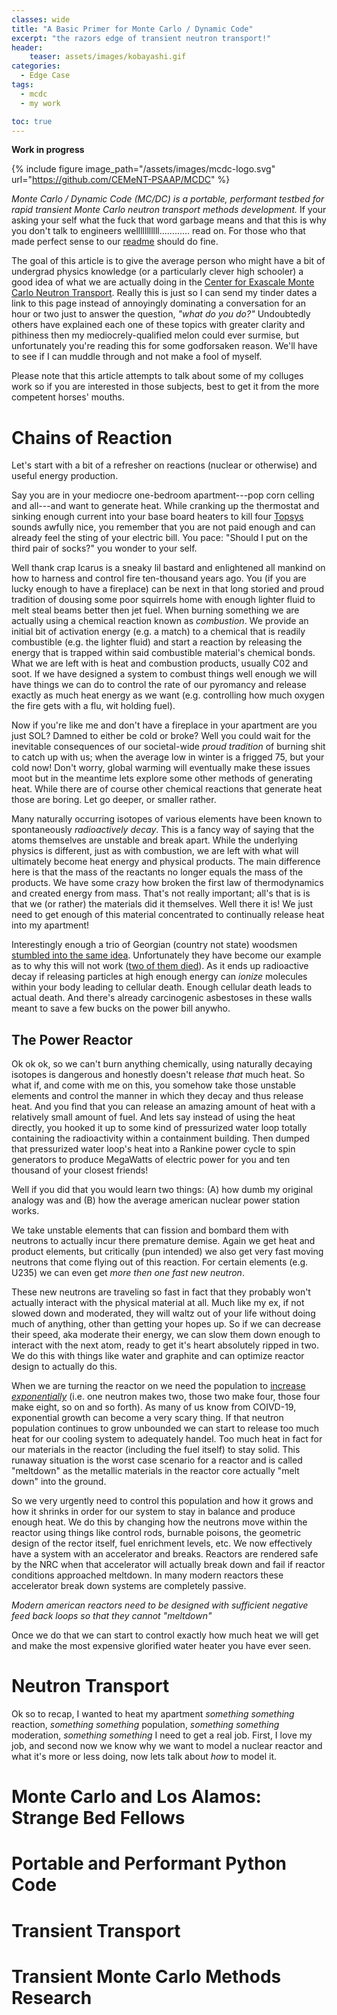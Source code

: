 ```yaml
---
classes: wide
title: "A Basic Primer for Monte Carlo / Dynamic Code"
excerpt: "the razors edge of transient neutron transport!"
header:
    teaser: assets/images/kobayashi.gif
categories:
  - Edge Case
tags:
  - mcdc
  - my work

toc: true
---
```


**Work in progress**

{% include figure image_path="/assets/images/mcdc-logo.svg" url="https://github.com/CEMeNT-PSAAP/MCDC" %}

*Monte Carlo / Dynamic Code (MC/DC) is a portable, performant testbed for rapid transient Monte Carlo neutron transport methods development.* If your asking your self what the fuck that word garbage means and that this is why you don't talk to engineers welllllllllll............ read on. For those who that made perfect sense to our [readme](https://github.com/CEMeNT-PSAAP/MCDC) should do fine.

The goal of this article is to give the average person who might have a bit of undergrad physics knowledge (or a particularly clever high schooler) a good idea of what we are actually doing in the [Center for Exascale Monte Carlo Neutron Transport](https://cement-psaap.github.io/). 
Really this is just so I can send my tinder dates a link to this page instead of annoyingly dominating a conversation for an hour or two just to answer the question, *"what do you do?"*
Undoubtedly others have explained each one of these topics with greater clarity and pithiness then my mediocrely-qualified melon could ever surmise, but unfortunately you're reading this for some godforsaken reason. We'll have to see if I can muddle through and not make a fool of myself.

Please note that this article attempts to talk about some of my colluges work so if you are interested in those subjects, best to get it from the more competent horses' mouths.

# Chains of Reaction

Let's start with a bit of a refresher on reactions (nuclear or otherwise) and useful energy production.

Say you are in your mediocre one-bedroom apartment---pop corn celling and all---and want to generate heat. While cranking up the thermostat and sinking enough current into your base board heaters to kill four [Topsys](https://en.wikipedia.org/wiki/Electrocuting_an_Elephant) sounds awfully nice, you remember that you are not paid enough and can already feel the sting of your electric bill. You pace: "Should I put on the third pair of socks?" you wonder to your self.

Well thank crap Icarus is a sneaky lil bastard and enlightened all mankind on how to harness and control fire ten-thousand years ago. You (if you are lucky enough to have a fireplace) can be next in that long storied and proud tradition of dousing some poor squirrels home with enough lighter fluid to melt steal beams better then jet fuel. When burning something we are actually using a chemical reaction known as *combustion*. We provide an initial bit of activation energy (e.g. a match) to a chemical that is readily combustible (e.g. the lighter fluid) and start a reaction by releasing the energy that is trapped within said combustible material's chemical bonds. What we are left with is heat and combustion products, usually C02 and soot. If we have designed a system to combust things well enough we will have things we can do to control the rate of our pyromancy and release exactly as much heat energy as we want (e.g. controlling how much oxygen the fire gets with a flu, wit holding fuel).

Now if you're like me and don't have a fireplace in your apartment are you just SOL? Damned to either be cold or broke? Well you could wait for the inevitable consequences of our societal-wide *proud tradition* of burning shit to catch up with us; when the average low in winter is a frigged 75, but your cold now! Don't worry, global warming will eventually make these issues moot but in the meantime lets explore some other methods of generating heat. While there are of course other chemical reactions that generate heat those are boring. Let go deeper, or smaller rather.

Many naturally occurring isotopes of various elements have been known to spontaneously *radioactively decay*. This is a fancy way of saying that the atoms themselves are unstable and break apart. While the underlying physics is different, just as with combustion, we are left with what will ultimately become heat energy and physical products. The main difference here is that the mass of the reactants no longer equals the mass of the products. We have some crazy how broken the first law of thermodynamics and created energy from mass. That's not really important; all's that is is that we (or rather) the materials did it themselves.
Well there it is!
We just need to get enough of this material concentrated to continually release heat into my apartment!

Interestingly enough a trio of Georgian (country not state) woodsmen [stumbled into the same idea](https://www-pub.iaea.org/MTCD/Publications/PDF/Pub1660web-81061875.pdf).
Unfortunately they have become our example as to why this will not work ([two of them died](https://en.wikipedia.org/wiki/Lia_radiological_accident)). 
As it ends up radioactive decay if releasing particles at high enough energy can *ionize* molecules within your body leading to cellular death.
Enough cellular death leads to actual death.
And there's already carcinogenic asbestoses in these walls meant to save a few bucks on the power bill anywho.

## The Power Reactor

Ok ok ok, so we can't burn anything chemically, using naturally decaying isotopes is dangerous and honestly doesn't release *that* much heat. So what if, and come with me on this, you somehow take those unstable elements and control the manner in which they decay and thus release heat. And you find that you can release an amazing amount of heat with a relatively small amount of fuel. And lets say instead of using the heat directly, you hooked it up to some kind of pressurized water loop totally containing the radioactivity within a containment building. Then dumped that pressurized water loop's heat into a Rankine power cycle to spin generators to produce MegaWatts of electric power for you and ten thousand of your closest friends! 

Well if you did that you would learn two things: (A) how dumb my original analogy was and (B) how the average american nuclear power station works.

We take unstable elements that can fission and bombard them with neutrons to actually incur there premature demise. Again we get heat and product elements, but critically (pun intended) we also get very fast moving neutrons that come flying out of this reaction. For certain elements (e.g. U235) we can even get *more then one fast new neutron*. 

These new neutrons are traveling so fast in fact that they probably won't actually interact with the physical material at all. Much like my ex, if not slowed down and moderated, they will waltz out of your life without doing much of anything, other than getting your hopes up. So if we can decrease their speed, aka moderate their energy, we can slow them down enough to interact with the next atom, ready to get it's heart absolutely ripped in two. We do this with things like water and graphite and can optimize reactor design to actually do this.

When we are turning the reactor on we need the population to [increase *exponentially*](https://www.youtube.com/watch?v=Kas0tIxDvrg) (i.e. one neutron makes two, those two make four, those four make eight, so on and so forth). As many of us know from COIVD-19, exponential growth can become a very scary thing. If that neutron population continues to grow unbounded we can start to release too much heat for our cooling system to adequately handel. Too much heat in fact for our materials in the reactor (including the fuel itself) to stay solid. This runaway situation is the worst case scenario for a reactor and is called "meltdown" as the metallic materials in the reactor core actually "melt down" into the ground.

So we very urgently need to control this population and how it grows and how it shrinks in order for our system to stay in balance and produce enough heat.
We do this by changing how the neutrons move within the reactor using things like control rods, burnable poisons, the geometric design of the rector itself, fuel enrichment levels, etc. We now effectively have a system with an accelerator and breaks. Reactors are rendered safe by the NRC when that accelerator will actually break down and fail if reactor conditions approached meltdown. In many modern reactors these accelerator break down systems are completely passive.

*Modern american reactors need to be designed with sufficient negative feed back loops so that they cannot "meltdown"*

Once we do that we can start to control exactly how much heat we will get and make the most expensive glorified water heater you have ever seen.

# Neutron Transport

Ok so to recap, I wanted to heat my apartment *something something* reaction, *something something* population, *something something* moderation, *something something* I need to get a real job. First, I love my job, and second now we know why we want to model a nuclear reactor and what it's more or less doing, now lets talk about *how* to model it.


# Monte Carlo and Los Alamos: Strange Bed Fellows

# Portable and Performant Python Code

# Transient Transport


# Transient Monte Carlo Methods Research
